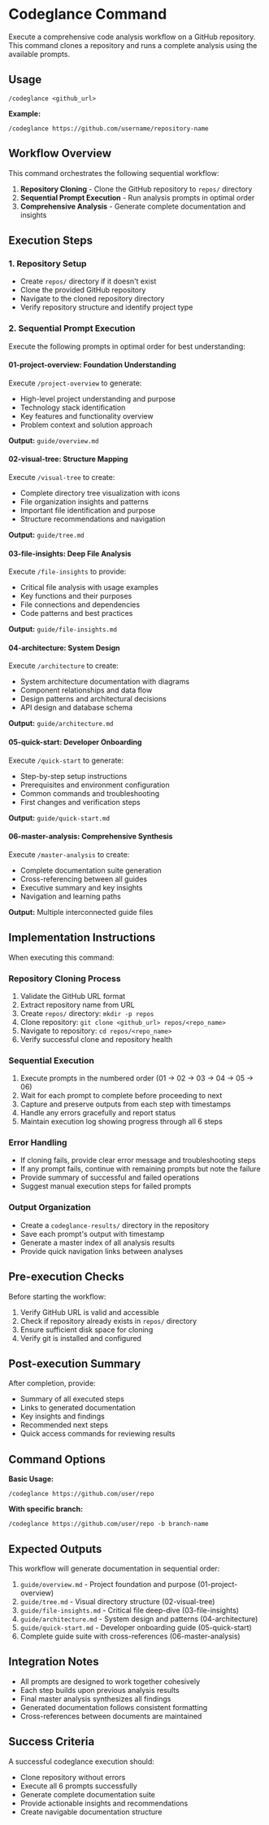 # Codeglance Command

Execute a comprehensive code analysis workflow on a GitHub repository. This command clones a repository and runs a complete analysis using the available prompts.

## Usage

```
/codeglance <github_url>
```

**Example:**
```
/codeglance https://github.com/username/repository-name
```

## Workflow Overview

This command orchestrates the following sequential workflow:

1. **Repository Cloning** - Clone the GitHub repository to `repos/` directory
2. **Sequential Prompt Execution** - Run analysis prompts in optimal order
3. **Comprehensive Analysis** - Generate complete documentation and insights

## Execution Steps

### 1. Repository Setup
- Create `repos/` directory if it doesn't exist
- Clone the provided GitHub repository
- Navigate to the cloned repository directory
- Verify repository structure and identify project type

### 2. Sequential Prompt Execution

Execute the following prompts in optimal order for best understanding:

#### 01-project-overview: Foundation Understanding
Execute `/project-overview` to generate:
- High-level project understanding and purpose
- Technology stack identification
- Key features and functionality overview
- Problem context and solution approach

**Output:** `guide/overview.md`

#### 02-visual-tree: Structure Mapping  
Execute `/visual-tree` to create:
- Complete directory tree visualization with icons
- File organization insights and patterns
- Important file identification and purpose
- Structure recommendations and navigation

**Output:** `guide/tree.md`

#### 03-file-insights: Deep File Analysis
Execute `/file-insights` to provide:
- Critical file analysis with usage examples
- Key functions and their purposes
- File connections and dependencies
- Code patterns and best practices

**Output:** `guide/file-insights.md`

#### 04-architecture: System Design
Execute `/architecture` to create:
- System architecture documentation with diagrams
- Component relationships and data flow
- Design patterns and architectural decisions
- API design and database schema

**Output:** `guide/architecture.md`

#### 05-quick-start: Developer Onboarding
Execute `/quick-start` to generate:
- Step-by-step setup instructions
- Prerequisites and environment configuration
- Common commands and troubleshooting
- First changes and verification steps

**Output:** `guide/quick-start.md`

#### 06-master-analysis: Comprehensive Synthesis
Execute `/master-analysis` to create:
- Complete documentation suite generation
- Cross-referencing between all guides
- Executive summary and key insights
- Navigation and learning paths

**Output:** Multiple interconnected guide files

## Implementation Instructions

When executing this command:

### Repository Cloning Process
1. Validate the GitHub URL format
2. Extract repository name from URL
3. Create `repos/` directory: `mkdir -p repos`
4. Clone repository: `git clone <github_url> repos/<repo_name>`
5. Navigate to repository: `cd repos/<repo_name>`
6. Verify successful clone and repository health

### Sequential Execution
1. Execute prompts in the numbered order (01 → 02 → 03 → 04 → 05 → 06)
2. Wait for each prompt to complete before proceeding to next
3. Capture and preserve outputs from each step with timestamps
4. Handle any errors gracefully and report status
5. Maintain execution log showing progress through all 6 steps

### Error Handling
- If cloning fails, provide clear error message and troubleshooting steps
- If any prompt fails, continue with remaining prompts but note the failure
- Provide summary of successful and failed operations
- Suggest manual execution steps for failed prompts

### Output Organization
- Create a `codeglance-results/` directory in the repository
- Save each prompt's output with timestamp
- Generate a master index of all analysis results
- Provide quick navigation links between analyses

## Pre-execution Checks

Before starting the workflow:
1. Verify GitHub URL is valid and accessible
2. Check if repository already exists in `repos/` directory
3. Ensure sufficient disk space for cloning
4. Verify git is installed and configured

## Post-execution Summary

After completion, provide:
- Summary of all executed steps
- Links to generated documentation
- Key insights and findings
- Recommended next steps
- Quick access commands for reviewing results

## Command Options

**Basic Usage:**
```
/codeglance https://github.com/user/repo
```

**With specific branch:**
```
/codeglance https://github.com/user/repo -b branch-name
```

## Expected Outputs

This workflow will generate documentation in sequential order:
1. `guide/overview.md` - Project foundation and purpose (01-project-overview)
2. `guide/tree.md` - Visual directory structure (02-visual-tree)
3. `guide/file-insights.md` - Critical file deep-dive (03-file-insights)
4. `guide/architecture.md` - System design and patterns (04-architecture)
5. `guide/quick-start.md` - Developer onboarding guide (05-quick-start)
6. Complete guide suite with cross-references (06-master-analysis)

## Integration Notes

- All prompts are designed to work together cohesively
- Each step builds upon previous analysis results
- Final master analysis synthesizes all findings
- Generated documentation follows consistent formatting
- Cross-references between documents are maintained

## Success Criteria

A successful codeglance execution should:
- Clone repository without errors
- Execute all 6 prompts successfully
- Generate complete documentation suite
- Provide actionable insights and recommendations
- Create navigable documentation structure